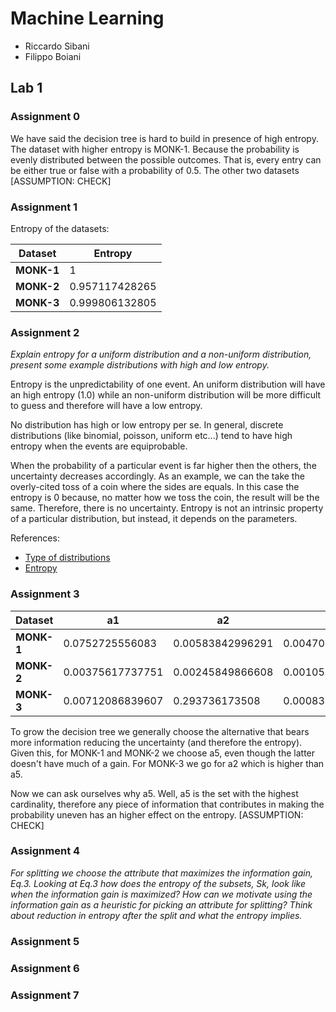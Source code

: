 # Machine Learning
- Riccardo Sibani 
- Filippo Boiani

## Lab 1 

### Assignment 0

We have said the decision tree is hard to build in presence of high entropy. The dataset with higher entropy is MONK-1. Because the probability is evenly distributed between the possible outcomes. That is, every entry can be either true or false with a probability of 0.5. The other two datasets  [ASSUMPTION: CHECK]

### Assignment 1

Entropy of the datasets: 

Dataset | Entropy 
--- | --- 
**MONK-1** | 1 
**MONK-2** | 0.957117428265
**MONK-3** | 0.999806132805

### Assignment 2
*Explain entropy for a uniform distribution and a non-uniform distribution, present some example distributions with high and low entropy.*

Entropy is the unpredictability of one event.
An uniform distribution will have an high entropy (1.0) while an non-uniform distribution will be more difficult to guess and therefore will have a low entropy. 

No distribution has high or low entropy per se. In general, discrete distributions (like binomial, poisson, uniform etc...) tend to have high entropy when the events are equiprobable. 

When the probability of a particular event is far higher then the others, the uncertainty decreases accordingly. As an example, we can the take the overly-cited toss of a coin where the sides are equals. In this case the entropy is 0 because, no matter how we toss the coin, the result will be the same. Therefore, there is no uncertainty. Entropy is not an intrinsic property of a particular distribution, but instead, it depends on the parameters. 


References: 
- [Type of distributions](http://people.stern.nyu.edu/adamodar/New_Home_Page/StatFile/statdistns.htm)
- [Entropy](https://en.wikipedia.org/wiki/Entropy_(information_theory)#Introduction)

### Assignment 3

Dataset | a1 | a2 | a3 | a4 | a5 | a6 
--- | --- | --- | --- | --- | --- | --- 
**MONK-1** | 0.0752725556083 | 0.00583842996291 | 0.0047075666173 | 0.0263116965077 | 0.287030749716 | 0.000757855715864
**MONK-2** | 0.00375617737751 | 0.00245849866608 | 0.00105614771589 | 0.0156642472926 | 0.0172771769379 | 0.00624762223688
**MONK-3** | 0.00712086839607 | 0.293736173508 | 0.000831114044534 | 0.00289181728865 | 0.25591172462 | 0.0070770260741

To grow the decision tree we generally choose the alternative that bears more information reducing the uncertainty (and therefore the entropy). Given this, for MONK-1 and MONK-2 we choose a5, even though the latter doesn't have much of a gain. For MONK-3 we go for a2 which is higher than a5. 

Now we can ask ourselves why a5. Well, a5 is the set with the highest cardinality, therefore any piece of information that contributes in making the probability uneven has an higher effect on the entropy. [ASSUMPTION: CHECK]

### Assignment 4

*For splitting we choose the attribute that maximizes the information gain, Eq.3. Looking at Eq.3 how does the entropy of the subsets, Sk, look like when the information gain is maximized? How can we motivate using the information gain as a heuristic for picking an attribute for splitting? Think about reduction in entropy after the split and what the entropy implies.*


### Assignment 5
### Assignment 6    
### Assignment 7    
